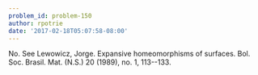```yaml
---
problem_id: problem-150
author: rpotrie
date: '2017-02-18T05:07:58-08:00'
---
```

No. See Lewowicz, Jorge. Expansive homeomorphisms of surfaces. Bol. Soc.
Brasil. Mat. (N.S.) 20 (1989), no. 1, 113--133.

